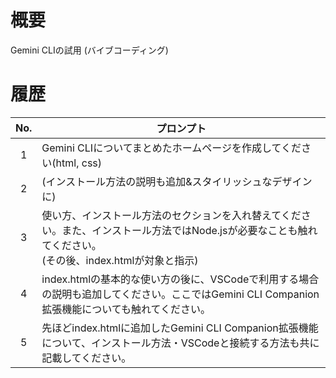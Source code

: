 # 概要
Gemini CLIの試用 (バイブコーディング)  

# 履歴

| No. | プロンプト |
|:--:|----|
| 1 | Gemini CLIについてまとめたホームページを作成してください(html, css) |
| 2 | (インストール方法の説明も追加&スタイリッシュなデザインに) |
| 3 | 使い方、インストール方法のセクションを入れ替えてください。また、インストール方法ではNode.jsが必要なことも触れてください。<br>(その後、index.htmlが対象と指示) |
| 4 | index.htmlの基本的な使い方の後に、VSCodeで利用する場合の説明も追加してください。ここではGemini CLI Companion拡張機能についても触れてください。 |
| 5 | 先ほどindex.htmlに追加したGemini CLI Companion拡張機能について、インストール方法・VSCodeと接続する方法も共に記載してください。 |
